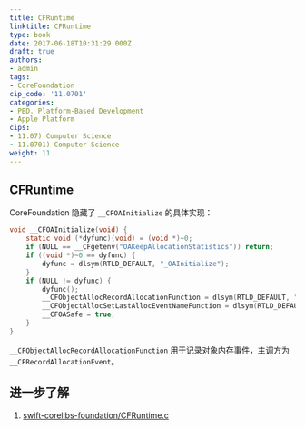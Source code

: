 ```yaml
---
title: CFRuntime
linktitle: CFRuntime
type: book
date: 2017-06-18T10:31:29.000Z
draft: true
authors:
- admin
tags:
- CoreFoundation
cip_code: '11.0701'
categories:
- PBD. Platform-Based Development
- Apple Platform
cips:
- 11.07) Computer Science
- 11.0701) Computer Science
weight: 11
---
```


## CFRuntime

CoreFoundation 隐藏了 `__CFOAInitialize` 的具体实现：

```c
void __CFOAInitialize(void) {
    static void (*dyfunc)(void) = (void *)~0;
    if (NULL == __CFgetenv("OAKeepAllocationStatistics")) return;
    if ((void *)~0 == dyfunc) {
	    dyfunc = dlsym(RTLD_DEFAULT, "_OAInitialize");
    }
    if (NULL != dyfunc) {
	    dyfunc();
	    __CFObjectAllocRecordAllocationFunction = dlsym(RTLD_DEFAULT, "_OARecordAllocationEvent");
	    __CFObjectAllocSetLastAllocEventNameFunction = dlsym(RTLD_DEFAULT, "_OASetLastAllocationEventName");
	    __CFOASafe = true;
    }
}
```

`__CFObjectAllocRecordAllocationFunction` 用于记录对象内存事件，主调方为 `__CFRecordAllocationEvent`。

## 进一步了解

1. [swift-corelibs-foundation/CFRuntime.c](https://github.com/apple/swift-corelibs-foundation/blob/main/CoreFoundation/Base.subproj/CFRuntime.c)
